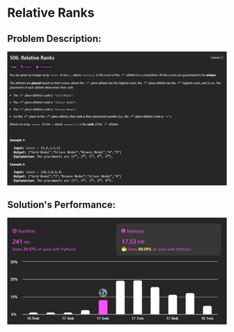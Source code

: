 # Relative Ranks

## Problem Description:
![alt text](images/image.png)

## Solution's Performance:
![alt text](images/image(1).png)
